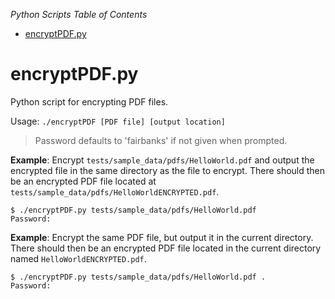 *Python Scripts Table of Contents*
- [encryptPDF.py](#encryptpdfpy)

# encryptPDF.py
Python script for encrypting PDF files.

Usage: `./encryptPDF [PDF file] [output location]`

> Password defaults to 'fairbanks' if not given when prompted.

**Example**: Encrypt `tests/sample_data/pdfs/HelloWorld.pdf` and output the encrypted file in the same directory as the file to encrypt.
There should then be an encrypted PDF file located at `tests/sample_data/pdfs/HelloWorldENCRYPTED.pdf`.
```shell
$ ./encryptPDF.py tests/sample_data/pdfs/HelloWorld.pdf
Password: 
```

**Example**: Encrypt the same PDF file, but output it in the current directory.
There should then be an encrypted PDF file located in the current directory named `HelloWorldENCRYPTED.pdf`.
```shell
$ ./encryptPDF.py tests/sample_data/pdfs/HelloWorld.pdf .
Password:
```

